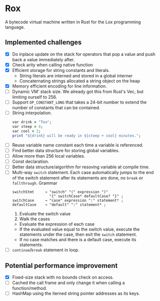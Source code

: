 # Rox

A bytecode virtual machine written in Rust for the Lox programming language.

## Implemented challenges

+ [x] Do inplace update on the stack for operators that pop a value and push back a value immediately after.
+ [x] Check arity when calling native function
+ [x] Efficient storage for string constants and literals.
  + String literals are interned and stored in a global interner
  + Concaternating strings allocated a string object on the heap
+ [x] Memory efficient encoding for line information.
+ [ ] Dynamic VM' stack size. We already got this from Rust's Vec, but limiting ourself to 256.
+ [ ] Support `OP_CONSTANT_LONG` that takes a 24-bit number to extend the number of constants that can be contained.
+ [ ] String interpolation.
  ```ruby
  var drink = "Tea";
  var steep = 4;
  var cool = 2;
  print "${drink} will be ready in ${steep + cool} minutes.";
  ```
+ [ ] Reuse variable name constant each time a variable is referenced.
+ [ ] Find better data structure for storing global variables.
+ [ ] Allow more than 256 local variables.
+ [ ] Const declaration.
+ [ ] Better data structure/algorithm for resoving variable at compile time.
+ [ ] Multi-way `switch` statement. Each case automatically jumps to the end of the switch statement after its statements are done, no `break` or `fallthrough`. Grammar
  ```
  switchStmt     → "switch" "(" expression ")"
                   "{" switchCase* defaultCase? "}" ;
  switchCase     → "case" expression ":" statement* ;
  defaultCase    → "default" ":" statement* ;
  ```
  1. Evaluate the switch value
  2. Walk the cases
    + Evaluate the expression of each case
    + If the evaluated value equal to the switch value, execute the statements under the case, then exit the `switch` statement.
    + If no case matches and there is a default case, execute its statements.
+ [ ] `continue`/`break` statement in loop.

## Potential performance improvement

+ [x] Fixed-size stack with no bounds check on access.
+ [ ] Cached the call frame and only change it when calling a function/method.
+ [ ] HashMap using the iterned string pointer addresses as its keys.
